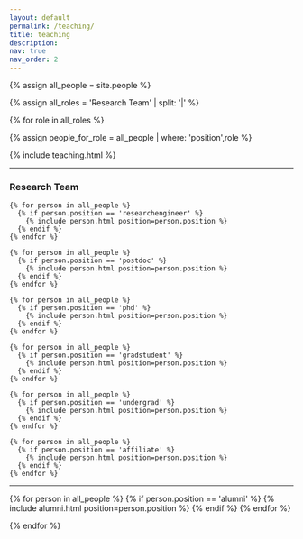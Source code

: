```yaml
---
layout: default
permalink: /teaching/
title: teaching
description:  
nav: true
nav_order: 2
---
```


<!-- ## Lab Members -->

{% assign all_people = site.people %}

{% assign all_roles = 'Research Team' | split: '|'  %}

{% for role in all_roles %}

  {% assign people_for_role = all_people | where: 'position',role %}


  <!-- <div class="people-title top">
    <h3>Principal Investigator</h3>
  </div> -->

  <div class="justify-content-center">
  {% include teaching.html %}
  </div>

  <hr class="people-group">

  <div class="people-title">
    <h3>Research Team</h3>
  </div>

  <div class="content list people">

    {% for person in all_people %}
      {% if person.position == 'researchengineer' %}
        {% include person.html position=person.position %}
      {% endif %}
    {% endfor %}

    {% for person in all_people %}
      {% if person.position == 'postdoc' %}
        {% include person.html position=person.position %}
      {% endif %}
    {% endfor %}

    {% for person in all_people %}
      {% if person.position == 'phd' %}
        {% include person.html position=person.position %}
      {% endif %}
    {% endfor %}

    {% for person in all_people %}
      {% if person.position == 'gradstudent' %}
        {% include person.html position=person.position %}
      {% endif %}
    {% endfor %}

    {% for person in all_people %}
      {% if person.position == 'undergrad' %}
        {% include person.html position=person.position %}
      {% endif %}
    {% endfor %}

    {% for person in all_people %}
      {% if person.position == 'affiliate' %}
        {% include person.html position=person.position %}
      {% endif %}
    {% endfor %}

  </div>


 <hr class="people-group">

 <!-- <div class="people-title mb-3">
    <h3>Alumni</h3>
 </div> -->

  <!-- <div class="content list people"> -->

  {% for person in all_people %}
      {% if person.position == 'alumni' %}
        {% include alumni.html position=person.position %}
      {% endif %}
    {% endfor %}
  <!-- </div> -->

{% endfor %}
<br>
